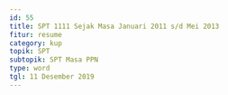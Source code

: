 ```yaml
---
id: 55
title: SPT 1111 Sejak Masa Januari 2011 s/d Mei 2013
fitur: resume
category: kup
topik: SPT
subtopik: SPT Masa PPN
type: word
tgl: 11 Desember 2019
---
```


